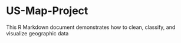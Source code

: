 # US-Map-Project
This R Markdown document demonstrates how to clean, classify, and visualize geographic data
